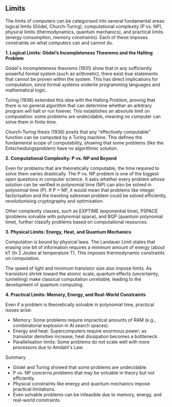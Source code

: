 
## Limits

The limits of computers can be categorised into several fundamental areas: logical
limits (Gödel, Church-Turing), computational complexity (P vs. NP), physical limits
(thermodynamics, quantum mechanics), and practical limits (energy consumption, memory
constraints). Each of these imposes constraints on what computers can and cannot do.


__1. Logical Limits: Gödel’s Incompleteness Theorems and the Halting Problem__

Gödel's incompleteness theorems (1931) show that in any sufficiently powerful formal
system (such as arithmetic), there exist true statements that cannot be proven within
the system. This has direct implications for computation, since formal systems underlie
programming languages and mathematical logic.

Turing (1936) extended this idea with the Halting Problem, proving that there is no
general algorithm that can determine whether an arbitrary program will halt or run
forever. This establishes an absolute limit on computation: some problems are undecidable,
meaning no computer can solve them in finite time.

Church-Turing thesis (1936) posits that any "effectively computable" function can be
computed by a Turing machine. This defines the fundamental scope of computability,
showing that some problems (like the Entscheidungsproblem) have no algorithmic solution.


__2. Computational Complexity: P vs. NP and Beyond__

Even for problems that are theoretically computable, the time required to solve them
varies drastically. The P vs. NP problem is one of the biggest open questions in computer
science. It asks whether every problem whose solution can be verified in polynomial time
(NP) can also be solved in polynomial time (P). If P = NP, it would mean that problems
like integer factorisation and the traveling salesman problem could be solved efficiently,
revolutionising cryptography and optimisation.

Other complexity classes, such as EXPTIME (exponential time), PSPACE (problems solvable
with polynomial space), and BQP (quantum polynomial time), further classify problems
based on computational resources.


__3. Physical Limits: Energy, Heat, and Quantum Mechanics__

Computation is bound by physical laws. The Landauer Limit states that erasing one bit
of information requires a minimum amount of energy (about kT \ln 2 Joules at temperature T).
This imposes thermodynamic constraints on computation.

The speed of light and minimum transistor size also impose limits. As transistors shrink
toward the atomic scale, quantum effects (uncertainty, tunnelling) make classical computation
unreliable, leading to the development of quantum computing.


__4. Practical Limits: Memory, Energy, and Real-World Constraints__

Even if a problem is theoretically solvable in polynomial time, practical issues arise:
- Memory: Some problems require impractical amounts of RAM (e.g., combinatorial explosion
  in AI search spaces).
- Energy and heat: Supercomputers require enormous power; as transistor densities increase,
  heat dissipation becomes a bottleneck.
- Parallelisation limits: Some problems do not scale well with more processors due to
  Amdahl's Law.

Summary
- Gödel and Turing showed that some problems are undecidable.
- P vs. NP concerns problems that may be solvable in theory but not efficiently.
- Physical constraints like energy and quantum mechanics impose practical limitations.
- Even solvable problems can be infeasible due to memory, energy, and real-world constraints.

